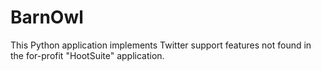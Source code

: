 # BarnOwl
This Python application implements Twitter support features not found in the for-profit "HootSuite" application.  
